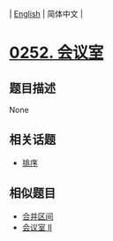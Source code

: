 
| [English](README_EN.md) | 简体中文 |
# [0252. 会议室](https://leetcode-cn.com/problems/meeting-rooms/)
## 题目描述
None
## 相关话题
- [排序](https://leetcode-cn.com/tag/sort)
## 相似题目
- [合并区间](../merge-intervals/README.md)
- [会议室 II](../meeting-rooms-ii/README.md)
